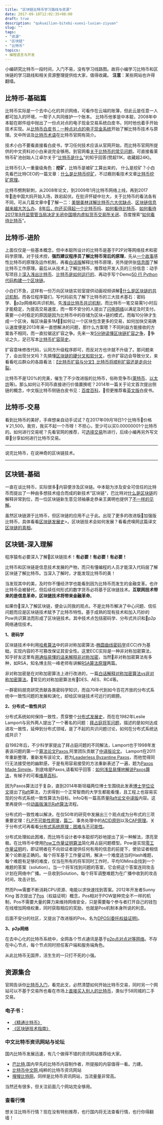 ```yaml
---
title: "区块链比特币学习路线与资源"
date: 2017-09-18T12:02:35+08:00
draft: true 
description: "qukuailian-bitebi-xuexi-luxian-ziyuan"
slug: "" 
tags:
- "资源"
- "区块链"
- "比特币"
topics: 
- 编程语言与开发
---
```


小编研究比特币一段时间，入门不易，没有学习线路图。故将小编学习比特币和区块链的学习路线和相关资源整理提供给大家，值得收藏。
**注意**：某些网站也许得翻墙。
 
## 比特币-基础篇
比特币实际是一个去中心化的共识网络，可看作在云端的账簿，但此云是任意一人都可加入的环境，一帮子人共同维护一个账本。
比特币他爹是中本聪，2008年中本聪在邮件组中抛出了一份点对点的电子现金交易系统白皮书，同时他也着手开始技术实现。从[比特币白皮书：一种点对点的电子现金系统](http://www.8btc.com/wiki/bitcoin-a-peer-to-peer-electronic-cash-system )开始了解比特币技术与原理。文中所谈及[比特币术语](https://bitcoin.org/zh_CN/vocabulary )在比特币官网有简介。

技术小白不要看直接看白皮书，学习任何技术应该从官网开始，而比特币官网所提供的中文资料对小白来说完全够用。到官网看[关于比特币的常见问题](https://bitcoin.org/zh_CN/faq#what-is-bitcoin )。可直接看莱特币矿池创始人江卓尔关于“[比特币是什么](https://www.zhihu.com/question/22076666/answer/69638270 )"的知乎回答(赞超11K，收藏超24K)。

比特币引入一重量级角色：**挖矿**，比特币是被矿工算出来的， 什么是挖矿？小白先看巴比特CEO的一篇文章：[什么是比特币挖矿](http://8btc.com/article-109-1.html )，不过瘾则看技术文章[比特币挖矿原理](https://wk588.com/1670.html)。

比特币劈荆斩刺，从2008年论文，到2009年1月比特币网络上线，再到2017年连中国大妈开始入场，跌宕起伏。在批评怀疑中壮大，关于比特币的看法各有不同，可从几篇文章中了解一二：[美银美林详解比特币六大优缺点](http://finance.sina.com.cn/money/forex/20131206/112717553394.shtml )、[区块链信息越来越大怎么办](https://www.zhihu.com/question/39067000/answer/110878081 )、[8年后，你还买得起一个比特币吗](https://www.aganjinrong.com/articles/231 )、[如何看待比特币](http://www.cwzg.cn/politics/201709/38508.html )、[如何看待2017年9月监管管当局决定关闭中国境内虚拟货币交易所关闭](https://www.zhihu.com/question/65086321 )、百度搜索“[如何看待比特币](https://www.baidu.com/s?ie=UTF-8&wd=“如何看待比特币”)”。

## 比特币-进阶
上面仅仅是一些基本概念，但中本聪所设计的比特币是基于P2P对等网络技术和密码学原理。对于技术控，**强烈建议程序员了解比特币背后的原理**，先从[一个故事](http://blog.codinglabs.org/articles/bitcoin-mechanism-make-easy.html )感性比特币的原理及运作机制，再看[白话版](http://tech2ipo.com/62406)解释比特币原理，另外提供张[信息图](http://www.wanbizu.com/uploads/allimg/140812/123P91P7-0.jpg)了解比特币工作原理。最后从从技术上了解比特币，推荐给开发人员的三份信息：动手写项目上[深入浅出比特币](https://www.zhihu.com/question/20941124/answer/16668373)、[比特币是如何运行的](https://www.zhihu.com/question/20941124/answer/20411491)、再动手写个Demo[50 行 Python 代码构建一个区块链](http://blog.csdn.net/simple_the_best/article/details/75448617)。

小白们不急，这样有一份万向区块链实验室提供动画视频讲解[什么是区块链的共识机制](https://v.qq.com/x/page/n0329wgvcz7.html)。而各位程序猿们，写代码前先了解下比特币的三大技术基石：密码学、p2p网络和共识机制。先[浅谈比特币共识机制](https://bitshuo.com/topic/58ad85b108d6a0f32a5bc045)，而比特币一笔交易需1小时后才能稳定，为提高交易速度，而一帮不安分的人提出了[闪电网络](http://8btc.com/doc-view-399.html)以满足及时支付。需要一小时稳定的原因是因为比特币中的存储为区块+链的模式，而每10分钟才生成一个区块，每区块最多1M，如何让一个区块包含更多的交易，如何加快交易确认速度便是2013年来一直想解决的问题，那什么方案嗯？不同利益方能接收的方案各不相同，而一直拉锯这扩容之争。先来一发[5分钟读懂区块链扩容之争](http://www.jpm.cn/article-29224-1.html)，争论之久，足已写本[比特币扩容简史](https://m.wabi.com/news/20658.html)。

扩容意味修改代码，认同方升级程序即可，而反对方也许就不升级了。那问题来了，会出现分叉吗？先搞懂[区块链的硬分叉和软分叉](http://geek.csdn.net/news/detail/138580)，也许扩容边会导致分叉，来看看吃瓜群众的各路看法：[【比特币扩容与分叉】比特币将顺利扩容还是走向分裂](http://www.8btc.com/bitcoin-scaling-2017)。

比特币不是120%的完美，催生了不少改进版的比特币，俗称竞争币([莱特币](https://litecoin.org/cn/)、[以太坊](https://ethereum.org/)等)。那么如何让不同币直接进行价值置换呢？2014年一篇关于论文首次提出侧链的概念，中文版比特币侧链白皮书见：[百度百科](https://wenku.baidu.com/view/1126507452d380eb62946db7.html)，但更推荐看[英文版](https://www.blockstream.com/sidechains.pdf)白皮书。


## 比特币-交易
看到比特币的美好，手痒想亲自动手试试？在2017年09月18日1个比特币价格￥21,500。我穷，我买不起一个币呀！不担心，至少可以买0.00000001个比特币的。如何进行交易呢？先看官网的推荐，可[选择交易]( https://bitcoin.org/en/exchanges)所进行，后续小编再另外写文章分享如何进行比特币交易。

----------
说完比特币，在说神奇的区块链技术。

----------


## 区块链-基础
一直在谈比特币，实际很多内容便涉及区块链。中本聪为涉及安全可信任的比特币而提出了一种由多想技术组合而成的新技术”区块链“，巴比特对[什么是区块链](http://www.8btc.com/what-is-blockchain)的解释非常到位，而一位区块链新生意见领袖暴走恭亲王龚明也提供了[不一样的见解](http://chainb.com/?P=Cont&id=6)。

虽然区块链源于比特币，但区块链的应用不止于此。出现了更多的改进版加强版比特币，具体看看[区块链发展史](https://yq.aliyun.com/articles/60132 )>。区块链技术会如何发展？看看虎嗅网这篇译文[区块链的真相](https://www.huxiu.com/article/180629.html)。

## 区块链-深入理解
程序猿有必要深入了解区块链技术！**有必要！有必要！有必要！**

比特币和区块链是信息技术发展的产物，而只有懂编程的人员才能深入代码层了解区块链了解比特币。当深入了解时，才能发现比特币的美！

当发现其中的美，及时你不懂经济学也能看到因为比特币而发生的金融变革。也许比特币会被替代，但后续任何形式的数字货币必将基于区块链技术。**互联网技术带来的是信息革命，区块链技术将带来金融革命**。

如果你深入了解区块链，便会认同我的观点。不是比特币解决了中心问题、信任问题而应是区块链技术赋予了比特币特性。基于成熟的现有技术和加入巧妙的Pow共识算法而形成了区块链技术。其中技术点包括密码学、分布式共识和p2p网络通信技术。

**1、密码学**

区块链技术中利用[哈希算法](https://baike.baidu.com/item/哈希算法)中的非对称加密算法-[椭圆曲线密码学](http://8btc.com/article-138-1.html)(ECC)作为基础，实现内容的不可篡改保证其安全性。这里ECC实际是一种非对称加密算法，知乎好友这里有[用通俗易懂的话来解释非对称加密](https://www.zhihu.com/question/33645891)，当然非对称加密算法有多种，如RSA，知名博主阮一峰老师有讲解[RSA算法原理](http://www.ruanyifeng.com/blog/2013/06/rsa_algorithm_part_one.html)两篇。

非对称加密是在对称加密算法上进行改进的，一篇[白话解释对称加密算法vs非对称加密算法](https://segmentfault.com/a/1190000004461428)。常见的对称加密算法有DES、AES、RC4等。

一群密码朋克研究贡献各类密码学知识，而自70年代到如今百花齐放的分布式系统中一致性问题的发展和演化，却给区块链技术可远行的翅膀。


**2、分布式一致性共识**

分布式系统如何保持一致性，贯穿整个[分布式发展史](https://36kr.com/p/5037166.html)，而在在1982年Leslie Lamport与另外两人提出了一个著名的问题：[拜占庭将军问题]( 
http://www.8btc.com/baizhantingjiangjun)，描述的是如何达成进攻一致性，延伸到分布式领域，是了不起的共识问题讨论，如何在分布式系统达成共识？

自1982年后，不少科学家提出了拜占庭问题的不同解法，Lamport也于1998年发表该问题的第一个[算法论文Paxos](http://lamport.azurewebsites.net/pubs/lamport-paxos.pdf),阿里团队贡献了[中译版论文](https://wenku.baidu.com/view/87276e1dfad6195f312ba6d7.html)。 Lamport在2011年重新整理，重新发布该论文，题为[Leaderless Byzantine Paxos](https://www.microsoft.com/en-us/research/wp-content/uploads/2016/12/Leaderless-Byzantine-Paxos.pdf)，而他觉得同行无法接受他的幽默感，于是有用容易接受的方法重新表述了一遍，题为[Paxos Made Simple](https://www.microsoft.com/en-us/research/wp-content/uploads/2016/12/paxos-simple-Copy.pdf)。到底啥是Paxos,请看知乎回答：[如何浅显易懂地解说Paxos算法](https://www.zhihu.com/question/19787937)，有梯子的可看[维基百科](https://zh.wikipedia.org/wiki/Paxos算法)。

因为Paxos算法过于复杂，直到2014年斯坦福两位博士生围绕此发表[博士学位论文](https://ramcloud.stanford.edu/~ongaro/thesis.pdf)提出了[Raft](https://raft.github.io/raft.pdf)算法，力求得到一个正常智商的大学生都能看懂，且工程上也容易实现的分布式系统一致性算法为目标。InfoQ有一篇高质量[Raft论文中译版](http://www.infoq.com/cn/articles/raft-paper)内容。这里再提供一份[动画版演示Raft算法](http://thesecretlivesofdata.com/raft/)流程。

分布式的一致性难以解决，在仅50年的研究中发展出三个观点成为分布式的三项重要定理：[FLP不可能性原理](http://danielw.cn/FLP-proof)，[篇二](http://blog.csdn.net/chen77716/article/details/27963079)、事务处理中的[ACID原则](http://www.cnblogs.com/CareySon/archive/2012/01/29/2331088.html)以及[CAP原理](http://blog.csdn.net/chen77716/article/details/30635543)。关于分布式可再看看[分布式系统原理：困难与不可能性](https://www.genedock.com/blog/2016/05/27/20160527_distributed_system)。

分布式处理如此困难，而比特币设计者中本聪却巧妙地提出了另一种解法，漂亮至极。在比特币中使用[Pow工作量证明算法](http://www.blockchainbrother.com/article/9)简化拜占庭问题模型。Pow是实现[零工作量证明](https://baike.baidu.com/item/零工作量证明)的，即证明者在不向验证者提供任何有用的信息的前提下，使验证者相信某个论断是正确的。每个将军基于工作量证明，解决一个难度适当的Hash难题，每个难题有足够的难度，仅当在所有的将军同时工作时，平均10Mins会找到一个难题的答案（solution）。当一个将军找到问题的答案，它会把这个答案连同攻击计划在网络中广播。一旦收到Solution，每个将军调整难题为在广播中收到的攻击时间，攻击计划。

然而Pow需要不断消耗CPU资源、电能以求快速找到答案。2012年开发者Sunny King 首次提出了[Pos](https://cn.linkedin.com/pulse/深度探讨pos机制-鲲-王)（权益证明）概念，Pos相对于POW是种完全不一样的机制，Pos不需要大量的算力来维持网络安全，只是需要每个参与者打开自己的钱包在线增加网络权重，同时获取相应的奖励，也就是Pos机制本身所说的利息。

后面不安分的社区，又提出了改进版的Pos，名为[DPOS(委托权益证明)](https://www.leiphone.com/news/201706/JfsBmaf6Y0ZtV11R.html)。


**3、p2p网络**

在去中心化的比特币系统中，全网各个节点通讯是基于[p2p点对点对等网络](https://baike.baidu.com/item/对等网络)。不存在中心节点，每个节点同时担任客户端和服务端角色。

从此比特币无国界，活生生的一只打不死的小强。

## 资源集合
官网告诉你[比特币入门](https://bitcoin.org/zh_CN/getting-started)，看完此文，必然清楚如何开始比特币交易，同时另一个网站可以不基于交易所也看在市场上[直接买入别人的比特币](https://localbitcoins.com/guides/how-to-buy-bitcoins)，类似于58同城的二手交易。

### 电子书：
+ [《精通比特币》](http://book.8btc.com/master_bitcoin)
+ [《区块链技术指南》](http://book.8btc.com/blockchain_guide)

### 中文比特币资讯网站与论坛
国内比特币发展迅速，有几个做得不错的资讯网站推荐给大家。
+ [巴比特](http://www.8btc.com/),国内早先的比特币内容制作者，所提报的内容值得一看。力建。
+ [比特币中文网](http://www.bitecoin.com/),纯粹的比特币资讯网站
+ [搜搜比特网](https://www.sosobtc.com)，同样是比特币资讯网站，当流量量非常高。

当然还有很多，但关注前面几个网站完全够用。

### 查看行情
想关注比特币行情？现在没有特别推荐，也行国内将无法查看行情，也行你得翻墙！




